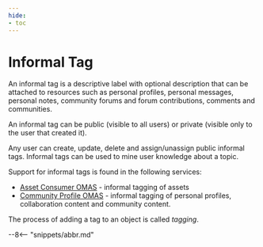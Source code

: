 ```yaml
---
hide:
- toc
---
```


<!-- SPDX-License-Identifier: CC-BY-4.0 -->
<!-- Copyright Contributors to the ODPi Egeria project. -->

# Informal Tag

An informal tag is a descriptive label with optional description that can be
attached to resources such as personal profiles, personal messages, personal notes,
community forums and forum contributions, comments and communities.

An informal tag can be public (visible to all users) or private (visible only to the user that created it).

Any user can create, update, delete and assign/unassign public informal tags.  Informal tags can be used to mine user knowledge about a topic.

Support for informal tags is found in the following services:

  * [Asset Consumer OMAS](/egeria-docs/services/omas/asset-consumer/overview) - informal tagging of assets
  * [Community Profile OMAS](/egeria-docs/services/omas/community-profile/overview) - informal tagging of personal profiles, collaboration content and community content.

The process of adding a tag to an object is called *tagging*.


--8<-- "snippets/abbr.md"